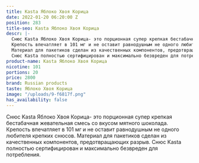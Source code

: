 ```yaml
---
title: Kasta Яблоко Хвоя Корица
date: 2022-01-20 06:20:00 Z
position: 283
title-seo: Kasta Яблоко Хвоя Корица
descr: |-
  Снюс Kasta Яблоко Хвоя Корица- это порционная супер крепкая бестабачная жевательная смесь со вкусом мятного шоколада.
  Крепость впечатляет в 101 мг и не оставит равнодушным не одного любителя крепких снюсов.
  Материал для пакетиков сделан из качественных компонентов, предотвращающих разрыв.
  Снюс Kasta полностью сертифицирован и максимально безвреден для потребления.
product-name: Kasta Яблоко Хвоя Корица
nicotine: 101
portions: 20
price: 2800
brand: Russian products
taste: Яблоко Хвоя Корица
image: "/uploads/9-f6817f.png"
has_availability: false
---
```


Снюс Kasta Яблоко Хвоя Корица- это порционная супер крепкая бестабачная жевательная смесь со вкусом мятного шоколада.
Крепость впечатляет в 101 мг и не оставит равнодушным не одного любителя крепких снюсов.
Материал для пакетиков сделан из качественных компонентов, предотвращающих разрыв.
Снюс Kasta полностью сертифицирован и максимально безвреден для потребления.